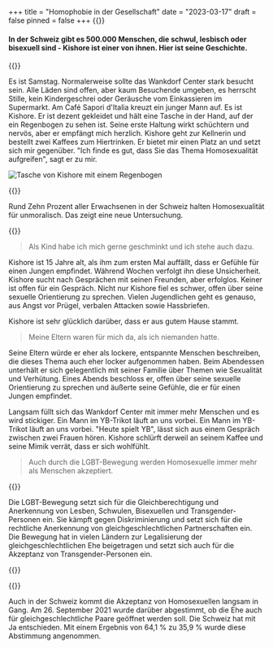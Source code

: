 +++
title = "Homophobie in der Gesellschaft"
date = "2023-03-17"
draft = false
pinned = false
+++
{{<lead>}}

#### In der Schweiz gibt es 500.000 Menschen, die schwul, lesbisch oder bisexuell sind - Kishore ist einer von ihnen. Hier ist seine Geschichte.

{{<lead>}}

Es ist Samstag. Normalerweise sollte das Wankdorf Center stark besucht sein. Alle Läden sind offen, aber kaum Besuchende umgeben, es herrscht Stille, kein Kindergeschrei oder Geräusche vom Einkassieren im Supermarkt. Am Café Sapori d'Italia kreuzt ein junger Mann auf. Es ist Kishore. Er ist dezent gekleidet und hält eine Tasche in der Hand, auf der ein Regenbogen zu sehen ist. Seine erste Haltung wirkt schüchtern und nervös, aber er empfängt mich herzlich. Kishore geht zur Kellnerin und bestellt zwei Kaffees zum Hiertrinken. Er bietet mir einen Platz an und setzt sich mir gegenüber. "Ich finde es gut, dass Sie das Thema Homosexualität aufgreifen", sagt er zu mir.

![Tasche von Kishore mit einem Regenbogen](https://api9.iloveimg.com/v1/download/yAwy4Axs2Ah4Agfvh52cs1fvr255sm086w3bvg486dx7r1pvzdn3s6Apyd1AAvqmbct1152n0xnkw503v65rbpt640hdk0c90f8h98gwf0fj6gbqx6r81h7gx5jbAr4z808jcb0d5fzqpwnbyh062zl4mlqct4hthm66wbg6hq76d116s9x1)

{{<box>}}

Rund Zehn Prozent aller Erwachsenen in der Schweiz halten Homosexualität für unmoralisch. Das zeigt eine neue Untersuchung.

{{</box>}}

> Als Kind habe ich mich gerne geschminkt und ich stehe auch dazu.

Kishore ist 15 Jahre alt, als ihm zum ersten Mal auffällt, dass er Gefühle für einen Jungen empfindet. Während Wochen verfolgt ihn diese Unsicherheit. Kishore sucht nach Gesprächen mit seinen Freunden, aber erfolglos. Keiner ist offen für ein Gespräch. Nicht nur Kishore fiel es schwer, offen über seine sexuelle Orientierung zu sprechen. Vielen Jugendlichen geht es genauso, aus Angst vor Prügel, verbalen Attacken sowie Hassbriefen.

Kishore ist sehr glücklich darüber, dass er aus gutem Hause stammt.

> Meine Eltern waren für mich da, als ich niemanden hatte.

Seine Eltern würde er eher als lockere, entspannte Menschen beschreiben, die dieses Thema auch eher locker aufgenommen haben. Beim Abendessen unterhält er sich gelegentlich mit seiner Familie über Themen wie Sexualität und Verhütung. Eines Abends beschloss er, offen über seine sexuelle Orientierung zu sprechen und äußerte seine Gefühle, die er für einen Jungen empfindet.

Langsam füllt sich das Wankdorf Center mit immer mehr Menschen und es wird stickiger. Ein Mann im YB-Trikot läuft an uns vorbei. Ein Mann im YB-Trikot läuft an uns vorbei. "Heute spielt YB", lässt sich aus einem Gespräch zwischen zwei Frauen hören. Kishore schlürft derweil an seinem Kaffee und seine Mimik verrät, dass er sich wohlfühlt.

> Auch durch die LGBT-Bewegung werden Homosexuelle immer mehr als Menschen akzeptiert.

{{<box>}}

Die LGBT-Bewegung setzt sich für die Gleichberechtigung und Anerkennung von Lesben, Schwulen, Bisexuellen und Transgender-Personen ein. Sie kämpft gegen Diskriminierung und setzt sich für die rechtliche Anerkennung von gleichgeschlechtlichen Partnerschaften ein. Die Bewegung hat in vielen Ländern zur Legalisierung der gleichgeschlechtlichen Ehe beigetragen und setzt sich auch für die Akzeptanz von Transgender-Personen ein.

{{<box>}}

{{<box title= "Weitere Infos">}}

Auch in der Schweiz kommt die Akzeptanz von Homosexuellen langsam in Gang. Am 26. September 2021 wurde darüber abgestimmt, ob die Ehe auch für gleichgeschlechtliche Paare geöffnet werden soll. Die Schweiz hat mit Ja entschieden. Mit einem Ergebnis von 64,1 % zu 35,9 % wurde diese Abstimmung angenommen.